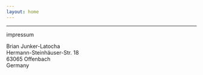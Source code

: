 ```yaml
---
layout: home
---
```


<hr>
impressum

Brian Junker-Latocha  
Hermann-Steinhäuser-Str. 18  
63065 Offenbach  
Germany